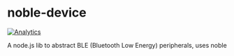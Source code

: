 noble-device
============

[![Analytics](https://ga-beacon.appspot.com/UA-56089547-1/sandeepmistry/noble-device?pixel)](https://github.com/igrigorik/ga-beacon)

A node.js lib to abstract BLE (Bluetooth Low Energy) peripherals, uses noble
